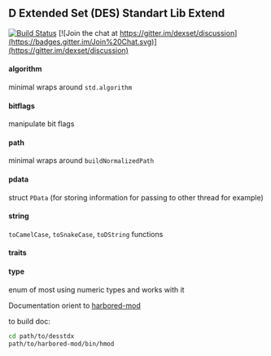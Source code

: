 ## D Extended Set (DES) Standart Lib Extend
[![Build Status](https://travis-ci.org/dexset/desstdx.svg?branch=master)](https://travis-ci.org/dexset/desstdx)
[![Join the chat at https://gitter.im/dexset/discussion](https://badges.gitter.im/Join%20Chat.svg)](https://gitter.im/dexset/discussion)

#### algorithm
minimal wraps around `std.algorithm`

#### bitflags
manipulate bit flags

#### path
minimal wraps around `buildNormalizedPath`

#### pdata
struct `PData` (for storing information for passing to other thread for example)

#### string
`toCamelCase`, `toSnakeCase`, `toDString` functions

#### traits

#### type
enum of most using numeric types and works with it

Documentation orient to [harbored-mod](https://github.com/kiith-sa/harbored-mod)

to build doc:
```sh
cd path/to/desstdx
path/to/harbored-mod/bin/hmod
```
